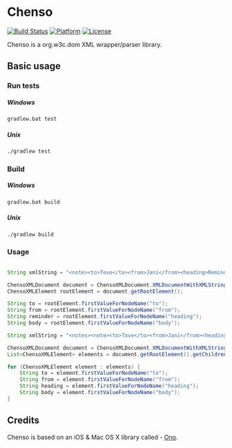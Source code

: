 Chenso
======

[![Build Status](https://travis-ci.org/sangar/Chenso.svg?branch=master)](https://travis-ci.org/sangar/Chenso) [![Platform](http://img.shields.io/badge/platform-java%7Candroid-lightgrey.svg)](https://github.com/JavaNetworking/JavaNetworking) [![License](http://img.shields.io/badge/license-MIT-red.svg)](http://opensource.org/licenses/MIT)

Chenso is a org.w3c.dom XML wrapper/parser library.

## Basic usage

### Run tests

##### Windows
```cmd
gradlew.bat test
```

##### Unix
```bash
./gradlew test
```

### Build

##### Windows
```cmd
gradlew.bat build
```

##### Unix
```bash
./gradlew build
```

### Usage

```java

String xmlString = "<note><to>Tove</to><from>Jani</from><heading>Reminder</heading><body>Don't forget me this weekend!</body></note>";

ChensoXMLDocument document = ChensoXMLDocument.XMLDocumentWithXMLString(xmlString);
ChensoXMLElement rootElement = document.getRootElement();

String to = rootElement.firstValueForNodeName("to");
String from = rootElement.firstValueForNodeName("from");
String reminder = rootElement.firstValueForNodeName("heading");
String body = rootElement.firstValueForNodeName("body");

```

```java
String xmlString = "<notes><note><to>Tove</to><from>Jani</from><heading>Reminder</heading><body>Don't forget me this weekend!</body></note><note><to>Jani</to><from>Tove</from><heading>Reminder</heading><body>Don't forget me either!</body></note></notes>";

ChensoXMLDocument document = ChensoXMLDocument.XMLDocumentWithXMLString(xmlString);
List<ChensoXMLElement> elements = document.getRootElement().getChildren();

for (ChensoXMLElement element : elements) {
	String to = element.firstValueForNodeName("to");
	String from = element.firstValueForNodeName("from");
	String heading = element.firstValueForNodeName("heading");
	String body = element.firstValueForNodeName("body");
}

```

## Credits

Chenso is based on an iOS & Mac OS X library called - [Ono](https://github.com/mattt/Ono).
